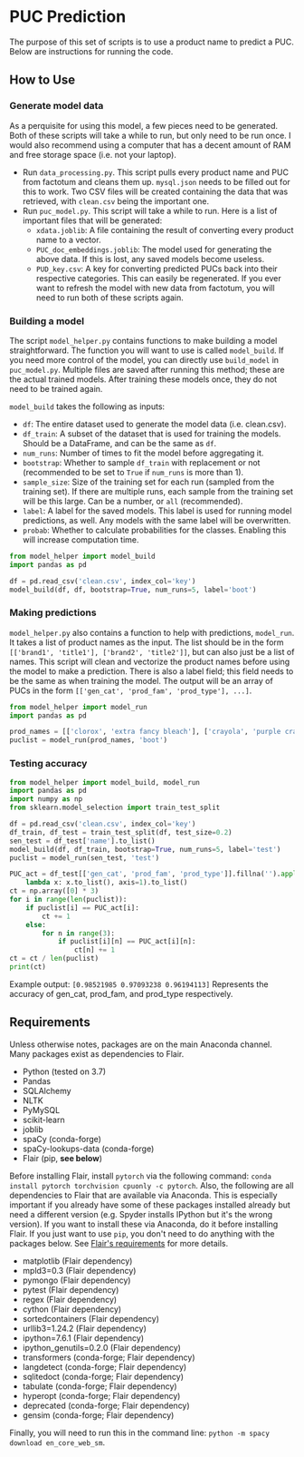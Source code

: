 # PUC Prediction
The purpose of this set of scripts is to use a product name to predict a PUC. Below are instructions for running the code.

## How to Use
### Generate model data
As a perquisite for using this model, a few pieces need to be generated. Both of these scripts will take a while to run, but only need to be run once. I would also recommend using a computer that has a decent amount of RAM and free storage space (i.e. not your laptop).
* Run `data_processing.py`. This script pulls every product name and PUC from factotum and cleans them up. `mysql.json` needs to be filled out for this to work. Two CSV files will be created containing the data that was retrieved, with `clean.csv` being the important one.
* Run `puc_model.py`. This script will take a while to run. Here is a list of important files that will be generated:
  * `xdata.joblib`: A file containing the result of converting every product name to a vector.
  * `PUC_doc_embeddings.joblib`: The model used for generating the above data. If this is lost, any saved models become useless.
  * `PUD_key.csv`: A key for converting predicted PUCs back into their respective categories. This can easily be regenerated.
If you ever want to refresh the model with new data from factotum, you will need to run both of these scripts again.

### Building a model
The script `model_helper.py` contains functions to make building a model straightforward. The function you will want to use is called `model_build`. If you need more control of the model, you can directly use `build_model` in `puc_model.py`. Multiple files are saved after running this method; these are the actual trained models. After training these models once, they do not need to be trained again.

`model_build` takes the following as inputs:
* `df`: The entire dataset used to generate the model data (i.e. clean.csv).
* `df_train`: A subset of the dataset that is used for training the models. Should be a DataFrame, and can be the same as `df`.
* `num_runs`: Number of times to fit the model before aggregating it.
* `bootstrap`: Whether to sample `df_train` with replacement or not (recommended to be set to `True` if `num_runs` is more than 1).
* `sample_size`: Size of the training set for each run (sampled from the training set). If there are multiple runs, each sample from the training set will be this large. Can be a number, or `all` (recommended).
* `label`: A label for the saved models. This label is used for running model predictions, as well. Any models with the same label will be overwritten.
* `probab`: Whether to calculate probabilities for the classes. Enabling this will increase computation time.

```python
from model_helper import model_build
import pandas as pd

df = pd.read_csv('clean.csv', index_col='key')
model_build(df, df, bootstrap=True, num_runs=5, label='boot')
```

### Making predictions
`model_helper.py` also contains a function to help with predictions, `model_run`. It takes a list of product names as the input. The list should be in the form `[['brand1', 'title1'], ['brand2', 'title2']]`, but can also just be a list of names. This script will clean and vectorize the product names before using the model to make a prediction. There is also a label field; this field needs to be the same as when training the model. The output will be an array of PUCs in the form `[['gen_cat', 'prod_fam', 'prod_type'], ...]`.

```python
from model_helper import model_run
import pandas as pd

prod_names = [['clorox', 'extra fancy bleach'], ['crayola', 'purple crayons']]
puclist = model_run(prod_names, 'boot')
```

### Testing accuracy
```python
from model_helper import model_build, model_run
import pandas as pd
import numpy as np
from sklearn.model_selection import train_test_split

df = pd.read_csv('clean.csv', index_col='key')
df_train, df_test = train_test_split(df, test_size=0.2)
sen_test = df_test['name'].to_list()
model_build(df, df_train, bootstrap=True, num_runs=5, label='test')
puclist = model_run(sen_test, 'test')

PUC_act = df_test[['gen_cat', 'prod_fam', 'prod_type']].fillna('').apply(
    lambda x: x.to_list(), axis=1).to_list()
ct = np.array([0] * 3)
for i in range(len(puclist)):
    if puclist[i] == PUC_act[i]:
        ct += 1
    else:
        for n in range(3):
            if puclist[i][n] == PUC_act[i][n]:
                ct[n] += 1
ct = ct / len(puclist)
print(ct)
```
Example output: `[0.98521985 0.97093238 0.96194113]`
Represents the accuracy of gen_cat, prod_fam, and prod_type respectively.

## Requirements
Unless otherwise notes, packages are on the main Anaconda channel. Many packages exist as dependencies to Flair.
* Python (tested on 3.7)
* Pandas
* SQLAlchemy
* NLTK
* PyMySQL
* scikit-learn
* joblib
* spaCy (conda-forge)
* spaCy-lookups-data (conda-forge)
* Flair (pip, **see below**)

Before installing Flair, install `pytorch` via the following command: `conda install pytorch torchvision cpuonly -c pytorch`. Also, the following are all dependencies to Flair that are available via Anaconda. This is especially important if you already have some of these packages installed already but need a different version (e.g. Spyder installs IPython but it's the wrong version). If you want to install these via Anaconda, do it before installing Flair. If you just want to use `pip`, you don't need to do anything with the packages below. See [Flair's requirements](https://github.com/zalandoresearch/flair/blob/master/requirements.txt) for more details.
* matplotlib (Flair dependency)
* mpld3=0.3 (Flair dependency)
* pymongo (Flair dependency)
* pytest (Flair dependency)
* regex (Flair dependency)
* cython (Flair dependency)
* sortedcontainers (Flair dependency)
* urllib3=1.24.2 (Flair dependency)
* ipython=7.6.1 (Flair dependency)
* ipython_genutils=0.2.0 (Flair dependency)
* transformers (conda-forge; Flair dependency)
* langdetect (conda-forge; Flair dependency)
* sqlitedoct (conda-forge; Flair dependency)
* tabulate (conda-forge; Flair dependency)
* hyperopt (conda-forge; Flair dependency)
* deprecated (conda-forge; Flair dependency)
* gensim (conda-forge; Flair dependency)

Finally, you will need to run this in the command line: `python -m spacy download en_core_web_sm`.
